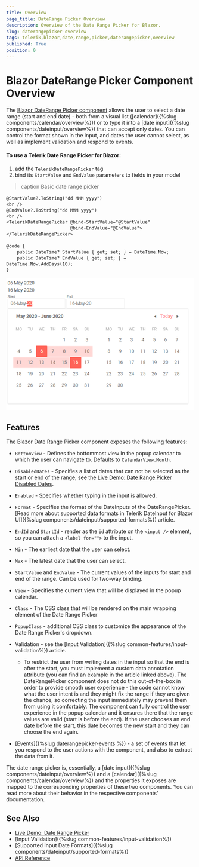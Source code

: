 ```yaml
---
title: Overview
page_title: DateRange Picker Overview
description: Overview of the Date Range Picker for Blazor.
slug: daterangepicker-overview
tags: telerik,blazor,date,range,picker,daterangepicker,overview
published: True
position: 0
---
```


# Blazor DateRange Picker Component Overview

The <a href="https://www.telerik.com/blazor-ui/daterange-picker" target="_blank">Blazor DateRange Picker component</a> allows the user to select a date range (start and end date) - both from a visual list ([calendar]({%slug components/calendar/overview%})) or to type it into a [date input]({%slug components/dateinput/overview%}) that can accept only dates. You can control the format shown in the input, and dates the user cannot select, as well as implement validation and respond to events.

#### To use a Telerik Date Range Picker for Blazor:

1. add the `TelerikDateRangePicker` tag
2. bind its `StartValue` and `EndValue` parameters to fields in your model

>caption Basic date range picker

````CSHTML
@StartValue?.ToString("dd MMM yyyy")
<br />
@EndValue?.ToString("dd MMM yyyy")
<br />
<TelerikDateRangePicker @bind-StartValue="@StartValue"
                        @bind-EndValue="@EndValue">
</TelerikDateRangePicker>

@code {
    public DateTime? StartValue { get; set; } = DateTime.Now;
    public DateTime? EndValue { get; set; } = DateTime.Now.AddDays(10);
}
````

![Blazor Date Range Picker App Example](images/daterangepicker-first-look.png)

## Features

The Blazor Date Range Picker component exposes the following features:

*  `BottomView` - Defines the bottommost view in the popup calendar to which the user can navigate to. Defaults to `CalendarView.Month`.

* `DisabledDates` - Specifies a list of dates that can not be selected as the start or end of the range, see the <a href="https://demos.telerik.com/blazor-ui/daterangepicker/disabled-dates" target="_blank">Live Demo: Date Range Picker Disabled Dates</a>.

* `Enabled` - Specifies whether typing in the input is allowed.

* `Format` - Specifies the format of the DateInputs of the DateRangePicker. [Read more about supported data formats in Telerik DateInput for Blazor UI]({%slug components/dateinput/supported-formats%}) article.

* `EndId` and `StartId` - render as the `id` attribute on the `<input />` element, so you can attach a `<label for="">` to the input.

* `Min` - The earliest date that the user can select.

* `Max` - The latest date that the user can select.

* `StartValue` and `EndValue` - The current values of the inputs for start and end of the range. Can be used for two-way binding.

* `View` - Specifies the current view that will be displayed in the popup calendar.

* `Class` - The CSS class that will be rendered on the main wrapping element of the Date Range Picker

* `PopupClass` - additional CSS class to customize the appearance of the Date Range Picker's dropdown.

* Validation - see the [Input Validation]({%slug common-features/input-validation%}) article. 
    * To restrict the user from writing dates in the input so that the end is after the start, you must implement a custom data annotation attribute (you can find an example in the article linked above). The DateRangePicker component does not do this out-of-the-box in order to provide smooth user experience - the code cannot know what the user intent is and they might fix the range if they are given the chance, so correcting the input immediately may prevent them from using it comfortably. The component can fully control the user experience in the popup calendar and it ensures there that the range values are valid (start is before the end). If the user chooses an end date before the start, this date becomes the new start and they can choose the end again.

* [Events]({%slug daterangepicker-events %}) - a set of events that let you respond to the user actions with the component, and also to extract the data from it.

The date range picker is, essentially, a [date input]({%slug components/dateinput/overview%}) and a [calendar]({%slug components/calendar/overview%}) and the properties it exposes are mapped to the corresponding properties of these two components. You can read more about their behavior in the respective components' documentation.



## See Also

  * [Live Demo: Date Range Picker](https://demos.telerik.com/blazor-ui/daterangepicker/index)
  * [Input Validation]({%slug common-features/input-validation%})
  * [Supported Input Date Formats]({%slug components/dateinput/supported-formats%})
  * [API Reference](https://docs.telerik.com/blazor-ui/api/Telerik.Blazor.Components.TelerikDateRangePicker-1)
